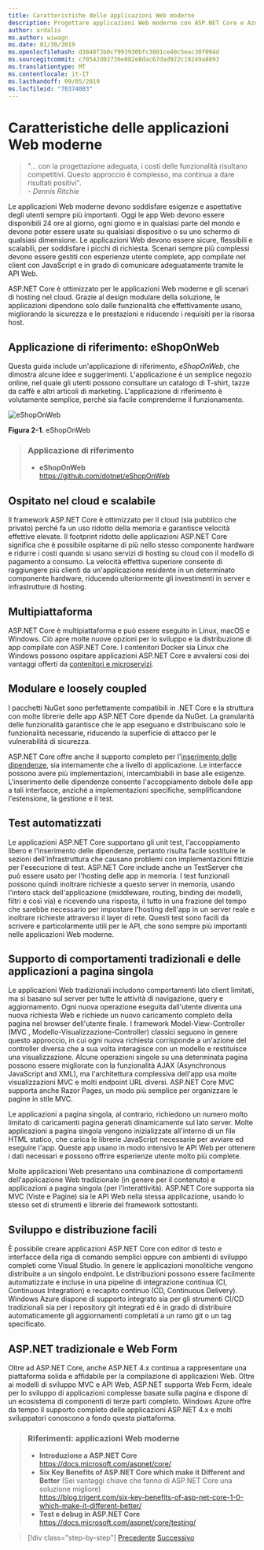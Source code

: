 ```yaml
---
title: Caratteristiche delle applicazioni Web moderne
description: Progettare applicazioni Web moderne con ASP.NET Core e Azure | Caratteristiche delle applicazioni Web moderne
author: ardalis
ms.author: wiwagn
ms.date: 01/30/2019
ms.openlocfilehash: d3848f3b0cf993930bfc3801ce40c5eac30f094d
ms.sourcegitcommit: c70542d02736e082e8dac67dad922c19249a8893
ms.translationtype: MT
ms.contentlocale: it-IT
ms.lasthandoff: 09/05/2019
ms.locfileid: "70374083"
---
```

# <a name="characteristics-of-modern-web-applications"></a>Caratteristiche delle applicazioni Web moderne

> "… con la progettazione adeguata, i costi delle funzionalità risultano competitivi. Questo approccio è complesso, ma continua a dare risultati positivi".  
> _\- Dennis Ritchie_

Le applicazioni Web moderne devono soddisfare esigenze e aspettative degli utenti sempre più importanti. Oggi le app Web devono essere disponibili 24 ore al giorno, ogni giorno e in qualsiasi parte del mondo e devono poter essere usate su qualsiasi dispositivo o su uno schermo di qualsiasi dimensione. Le applicazioni Web devono essere sicure, flessibili e scalabili, per soddisfare i picchi di richiesta. Scenari sempre più complessi devono essere gestiti con esperienze utente complete, app compilate nel client con JavaScript e in grado di comunicare adeguatamente tramite le API Web.

ASP.NET Core è ottimizzato per le applicazioni Web moderne e gli scenari di hosting nel cloud. Grazie al design modulare della soluzione, le applicazioni dipendono solo dalle funzionalità che effettivamente usano, migliorando la sicurezza e le prestazioni e riducendo i requisiti per la risorsa host.

## <a name="reference-application-eshoponweb"></a>Applicazione di riferimento: eShopOnWeb

Questa guida include un'applicazione di riferimento, _eShopOnWeb_, che dimostra alcune idee e suggerimenti. L'applicazione è un semplice negozio online, nel quale gli utenti possono consultare un catalogo di T-shirt, tazze da caffè e altri articoli di marketing. L'applicazione di riferimento è volutamente semplice, perché sia facile comprenderne il funzionamento.

![eShopOnWeb](./media/image2-1.png)

**Figura 2-1.** eShopOnWeb

> ### <a name="reference-application"></a>Applicazione di riferimento
>
> - **eShopOnWeb**  
>   <https://github.com/dotnet/eShopOnWeb>

## <a name="cloud-hosted-and-scalable"></a>Ospitato nel cloud e scalabile

Il framework ASP.NET Core è ottimizzato per il cloud (sia pubblico che privato) perché fa un uso ridotto della memoria e garantisce velocità effettive elevate. Il footprint ridotto delle applicazioni ASP.NET Core significa che è possibile ospitarne di più nello stesso componente hardware e ridurre i costi quando si usano servizi di hosting su cloud con il modello di pagamento a consumo. La velocità effettiva superiore consente di raggiungere più clienti da un'applicazione residente in un determinato componente hardware, riducendo ulteriormente gli investimenti in server e infrastrutture di hosting.

## <a name="cross-platform"></a>Multipiattaforma

ASP.NET Core è multipiattaforma e può essere eseguito in Linux, macOS e Windows. Ciò apre molte nuove opzioni per lo sviluppo e la distribuzione di app compilate con ASP.NET Core. I contenitori Docker sia Linux che Windows possono ospitare applicazioni ASP.NET Core e avvalersi così dei vantaggi offerti da [contenitori e microservizi](../microservices/index.md).

## <a name="modular-and-loosely-coupled"></a>Modulare e loosely coupled

I pacchetti NuGet sono perfettamente compatibili in .NET Core e la struttura con molte librerie delle app ASP.NET Core dipende da NuGet. La granularità delle funzionalità garantisce che le app eseguano e distribuiscano solo le funzionalità necessarie, riducendo la superficie di attacco per le vulnerabilità di sicurezza.

ASP.NET Core offre anche il supporto completo per l'[inserimento delle dipendenze](https://deviq.com/dependency-injection/), sia internamente che a livello di applicazione. Le interfacce possono avere più implementazioni, intercambiabili in base alle esigenze. L'inserimento delle dipendenze consente l'accoppiamento debole delle app a tali interfacce, anziché a implementazioni specifiche, semplificandone l'estensione, la gestione e il test.

## <a name="easily-tested-with-automated-tests"></a>Test automatizzati

Le applicazioni ASP.NET Core supportano gli unit test, l'accoppiamento libero e l'inserimento delle dipendenze, pertanto risulta facile sostituire le sezioni dell'infrastruttura che causano problemi con implementazioni fittizie per l'esecuzione di test. ASP.NET Core include anche un TestServer che può essere usato per l'hosting delle app in memoria. I test funzionali possono quindi inoltrare richieste a questo server in memoria, usando l'intero stack dell'applicazione (middleware, routing, binding dei modelli, filtri e così via) e ricevendo una risposta, il tutto in una frazione del tempo che sarebbe necessario per impostare l'hosting dell'app in un server reale e inoltrare richieste attraverso il layer di rete. Questi test sono facili da scrivere e particolarmente utili per le API, che sono sempre più importanti nelle applicazioni Web moderne.

## <a name="traditional-and-spa-behaviors-supported"></a>Supporto di comportamenti tradizionali e delle applicazioni a pagina singola

Le applicazioni Web tradizionali includono comportamenti lato client limitati, ma si basano sul server per tutte le attività di navigazione, query e aggiornamento. Ogni nuova operazione eseguita dall'utente diventa una nuova richiesta Web e richiede un nuovo caricamento completo della pagina nel browser dell'utente finale. I framework Model-View-Controller (MVC , Modello-Visualizzazione-Controller) classici seguono in genere questo approccio, in cui ogni nuova richiesta corrisponde a un'azione del controller diversa che a sua volta interagisce con un modello e restituisce una visualizzazione. Alcune operazioni singole su una determinata pagina possono essere migliorate con la funzionalità AJAX (Asynchronous JavaScript and XML), ma l'architettura complessiva dell'app usa molte visualizzazioni MVC e molti endpoint URL diversi. ASP.NET Core MVC supporta anche Razor Pages, un modo più semplice per organizzare le pagine in stile MVC.

Le applicazioni a pagina singola, al contrario, richiedono un numero molto limitato di caricamenti pagina generati dinamicamente sul lato server. Molte applicazioni a pagina singola vengono inizializzate all'interno di un file HTML statico, che carica le librerie JavaScript necessarie per avviare ed eseguire l'app. Queste app usano in modo intensivo le API Web per ottenere i dati necessari e possono offrire esperienze utente molto più complete.

Molte applicazioni Web presentano una combinazione di comportamenti dell'applicazione Web tradizionale (in genere per il contenuto) e applicazioni a pagina singola (per l'interattività). ASP.NET Core supporta sia MVC (Viste e Pagine) sia le API Web nella stessa applicazione, usando lo stesso set di strumenti e librerie del framework sottostanti.

## <a name="simple-development-and-deployment"></a>Sviluppo e distribuzione facili

È possibile creare applicazioni ASP.NET Core con editor di testo e interfacce della riga di comando semplici oppure con ambienti di sviluppo completi come Visual Studio. In genere le applicazioni monolitiche vengono distribuite a un singolo endpoint. Le distribuzioni possono essere facilmente automatizzate e incluse in una pipeline di integrazione continua (CI, Continuous Integration) e recapito continuo (CD, Continuous Delivery). Windows Azure dispone di supporto integrato sia per gli strumenti CI/CD tradizionali sia per i repository git integrati ed è in grado di distribuire automaticamente gli aggiornamenti completati a un ramo git o un tag specificato.

## <a name="traditional-aspnet-and-web-forms"></a>ASP.NET tradizionale e Web Form

Oltre ad ASP.NET Core, anche ASP.NET 4.x continua a rappresentare una piattaforma solida e affidabile per la compilazione di applicazioni Web. Oltre ai modelli di sviluppo MVC e API Web, ASP.NET supporta Web Form, ideale per lo sviluppo di applicazioni complesse basate sulla pagina e dispone di un ecosistema di componenti di terze parti completo. Windows Azure offre da tempo il supporto completo delle applicazioni ASP.NET 4.x e molti sviluppatori conoscono a fondo questa piattaforma.

> ### <a name="references--modern-web-applications"></a>Riferimenti: applicazioni Web moderne
>
> - **Introduzione a ASP.NET Core**  
>   <https://docs.microsoft.com/aspnet/core/>
> - **Six Key Benefits of ASP.NET Core which make it Different and Better** (Sei vantaggi chiave che fanno di ASP.NET Core una soluzione migliore)  
>   <https://blog.trigent.com/six-key-benefits-of-asp-net-core-1-0-which-make-it-different-better/>
> - **Test e debug in ASP.NET Core**  
>   <https://docs.microsoft.com/aspnet/core/testing/>

>[!div class="step-by-step"]
>[Precedente](index.md)
>[Successivo](choose-between-traditional-web-and-single-page-apps.md)
